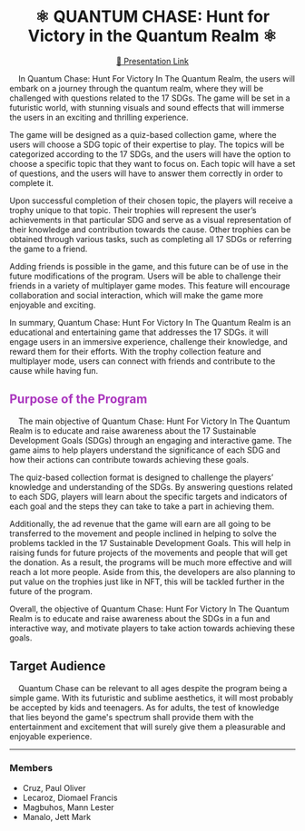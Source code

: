 <h1 align="center">⚛️ QUANTUM CHASE: Hunt for Victory in the Quantum Realm ⚛️</h1>
<p align="center" style="color: #aa36be"><a href="https://www.canva.com/design/DAFedGS14eA/W8FWSCztmba1uBR1722geg/view?utm_content=DAFedGS14eA&utm_campaign=designshare&utm_medium=link2&utm_source=sharebutton">🔗 Presentation Link</a></p>

<p>&nbsp;&nbsp;&nbsp;&nbsp;In Quantum Chase: Hunt For Victory In The Quantum Realm, the users will embark on a journey through the quantum realm, where they will be challenged with questions related to the 17 SDGs. The game will be set in a futuristic world, with stunning visuals and sound effects that will immerse the users in an exciting and thrilling experience.</p>
<p>The game will be designed as a quiz-based collection game, where the users will choose a SDG topic of their expertise to play. The topics will be categorized according to the 17 SDGs, and the users will have the option to choose a specific topic that they want to focus on. Each topic will have a set of questions, and the users will have to answer them correctly in order to complete it.</p>
<p>Upon successful completion of their chosen topic, the players will receive a trophy unique to that topic. Their trophies will represent the user’s achievements in that particular SDG and serve as a visual representation of their knowledge and contribution towards the cause. Other trophies can be obtained through various tasks, such as completing all 17 SDGs or referring the game to a friend.</p>
<p>Adding friends is possible in the game, and this future can be of use in the future modifications of the program. Users will be able to challenge their friends in a variety of multiplayer game modes. This feature will encourage collaboration and social interaction, which will make the game more enjoyable and exciting.</p>
<p>In summary, Quantum Chase: Hunt For Victory In The Quantum Realm is an educational and entertaining game that addresses the 17 SDGs. it will engage users in an immersive experience, challenge their knowledge, and reward them for their efforts. With the trophy collection feature and multiplayer mode, users can connect with friends and contribute to the cause while having fun.</p>

<h2 style="color: #aa36be">Purpose of the Program</h2>
<p>&nbsp;&nbsp;&nbsp;&nbsp;The main objective of Quantum Chase: Hunt For Victory In The Quantum Realm is to educate and raise awareness about the 17 Sustainable Development Goals (SDGs) through an engaging and interactive game. The game aims to help players understand the significance of each SDG and how their actions can contribute towards achieving these goals.</p>
<p>The quiz-based collection format is designed to challenge the players’ knowledge and understanding of the SDGs. By answering questions related to each SDG, players will learn about the specific targets and indicators of each goal and the steps they can take to take a part in achieving them.</p>
<p>Additionally, the ad revenue that the game will earn are all going to be transferred to the movement and people inclined in helping to solve the problems tackled in the 17 Sustainable Development Goals. This will help in raising funds for future projects of the movements and people that will get the donation. As a result, the programs will be much more effective and will reach a lot more people. Aside from this, the developers are also planning to put value on the trophies just like in NFT, this will be tackled further in the future of the program. </p>
<p>Overall, the objective of Quantum Chase: Hunt For Victory In The Quantum Realm is to educate and raise awareness about the SDGs in a fun and interactive way, and motivate players to take action towards achieving these goals.</p>

<h2>Target Audience</h2>
<p>&nbsp;&nbsp;&nbsp;&nbsp;Quantum Chase can be relevant to all ages despite the program being a simple game. With its futuristic and sublime aesthetics, it will most probably be accepted by kids and teenagers. As for adults, the test of knowledge that lies beyond the game's spectrum shall provide them with the entertainment and excitement that will surely give them a pleasurable and enjoyable experience.</p>

<hr>

<h3>Members</h3>
<ul>
  <li>Cruz, Paul Oliver</li>
  <li>Lecaroz, Diomael Francis</li>
  <li>Magbuhos, Mann Lester</li>
  <li>Manalo, Jett Mark</li>
</ul>
